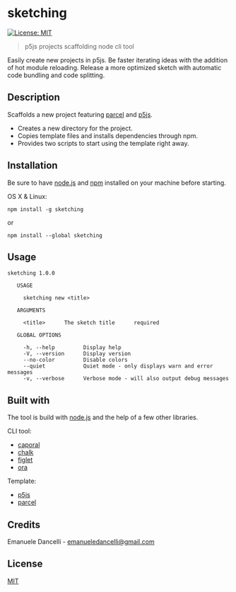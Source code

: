 # sketching

[![License: MIT](https://img.shields.io/badge/License-MIT-green.svg)](https://opensource.org/licenses/MIT)

> p5js projects scaffolding node cli tool

Easily create new projects in p5js. Be faster iterating ideas with the addition of hot module reloading. Release a more optimized sketch with automatic code bundling and code splitting.

## Description

Scaffolds a new project featuring [parcel](https://parceljs.org/) and [p5js](https://p5js.org/).

- Creates a new directory for the project.
- Copies template files and installs dependencies through npm.
- Provides two scripts to start using the template right away.

## Installation

Be sure to have [node.js](https://nodejs.org/en/) and [npm](https://www.npmjs.com/) installed on your machine before starting.

OS X & Linux:

```shell
npm install -g sketching
```

or

```shell
npm install --global sketching
```

## Usage

```shell
sketching 1.0.0

   USAGE

     sketching new <title>

   ARGUMENTS

     <title>      The sketch title      required

   GLOBAL OPTIONS

     -h, --help         Display help
     -V, --version      Display version
     --no-color         Disable colors
     --quiet            Quiet mode - only displays warn and error messages
     -v, --verbose      Verbose mode - will also output debug messages
```

## Built with

The tool is build with [node.js](https://nodejs.org/en/) and the help of a few other libraries.

CLI tool:

- [caporal](https://github.com/mattallty/Caporal.js?)
- [chalk](https://github.com/chalk/chalk)
- [figlet](https://github.com/patorjk/figlet.js)
- [ora](https://github.com/sindresorhus/ora)

Template:

- [p5js](https://p5js.org/)
- [parcel](https://parceljs.org/)

## Credits

Emanuele Dancelli - emanueledancelli@gmail.com

## License

[MIT](https://mit-license.org/)
